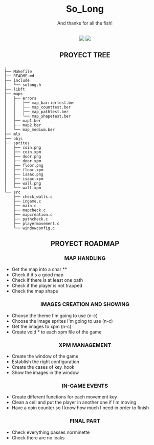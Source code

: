 <div align="center">
	<h1> So_Long</h1>
	<p>And thanks for all the fish!</p>
    <br />
	<img src="https://img.shields.io/badge/norminette-passing-success"/>
	<img src="https://img.shields.io/badge/-100%2F100-important?logo=42&logoColor=fff" />
</div>

<h2 align="center"> PROYECT TREE </h2>

```
.
├── Makefile
├── README.md
├── include
│   └── solong.h
├── libft
├── maps
│   ├── errors
│   │   ├── map_barriertest.ber
│   │   ├── map_counttest.ber
│   │   ├── map_pathtest.ber
│   │   └── map_shapetest.ber
│   ├── map1.ber
│   ├── map2.ber
│   └── map_medium.ber
├── mlx
├── objs
├── sprites
│   ├── coin.png
│   ├── coin.xpm
│   ├── door.png
│   ├── door.xpm
│   ├── floor.png
│   ├── floor.xpm
│   ├── isaac.png
│   ├── isaac.xpm
│   ├── wall.png
│   └── wall.xpm
└── src
    ├── check_walls.c
    ├── ingame.c
    ├── main.c
    ├── mapcheck.c
    ├── mapcreation.c
    ├── pathcheck.c
    ├── playermovement.c
    └── windowconfig.c

```


<h2 align="center"> PROYECT ROADMAP </h2>
<h3 align="center">MAP HANDLING</h3>

*  Get the map into a char **
*  Check if it's a good map
*  Check if there is at least one path
*  Check if the player is not trapped
*  Check the map shape

<h3 align="center">IMAGES CREATION AND SHOWING</h3>

*  Choose the theme I'm going to use (n-c)
*  Choose the image sprites I'm going to use (n-c)
*  Get the images to xpm (n-c)
*  Create void * to each xpm file of the game

<h3 align="center">XPM MANAGEMENT</h3>

*  Create the window of the game
*  Establish the right configuration
*  Create the cases of key_hook
*  Show the images in the window

<h3 align="center">IN-GAME EVENTS</h3>

*  Create different functions for each movement key
*  Clean a cell and put the player in another one if I'm moving
*  Have a coin counter so I know how much I need in order to finish

<h3 align="center">FINAL PART</h3>

*  Check everything passes norminette
*  Check there are no leaks